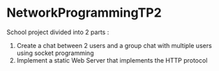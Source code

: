 # NetworkProgrammingTP2

School project divided into 2 parts :
1) Create a chat between 2 users and a group chat with multiple users using socket programming
2) Implement a static Web Server that implements the HTTP protocol
